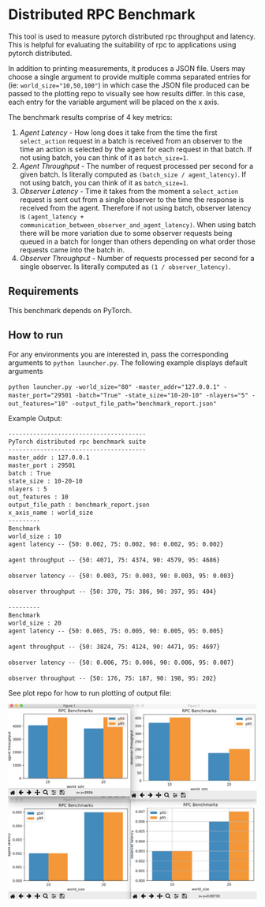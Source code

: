 # Distributed RPC Benchmark

This tool is used to measure pytorch distributed rpc throughput and latency. This
is helpful for evaluating the suitability of rpc to applications using pytorch distributed.

In addition to printing measurements, it produces a JSON file.  Users may choose a single argument to provide multiple comma separated entries for (ie: `world_size="10,50,100"`) in which case the JSON file produced can be passed to the plotting repo to visually see how results differ.  In this case, each entry for the variable argument will be placed on the x axis.

The benchmark results comprise of 4 key metrics:
1. _Agent Latency_ - How long does it take from the time the first `select_action` request in a batch is received from an observer to the time an action is selected by the agent for each request in that batch.  If not using batch, you can think of it as `batch_size=1`.
2. _Agent Throughput_ - The number of request processed per second for a given batch.  Is literally computed as `(batch_size / agent_latency)`.  If not using batch, you can think of it as `batch_size=1`.
3. _Observer Latency_ - Time it takes from the moment a `select_action` request is sent out from a single observer to the time the response is received from the agent.  Therefore if not using batch, observer latency is `(agent_latency + communication_between_observer_and_agent_latency)`.  When using batch there will be more variation due to some observer requests being queued in a batch for longer than others depending on what order those requests came into the batch in.
4. _Observer Throughput_ - Number of requests processed per second for a single observer.  Is literally computed as `(1 / observer_latency)`.  

## Requirements

This benchmark depends on PyTorch.

## How to run

For any environments you are interested in, pass the corresponding arguments to `python launcher.py`.  The following example displays default arguments

`python launcher.py -world_size="80" -master_addr="127.0.0.1" -master_port="29501 -batch="True" -state_size="10-20-10" -nlayers="5" -out_features="10" -output_file_path="benchmark_report.json"`

Example Output:

```
---------------------------------------
PyTorch distributed rpc benchmark suite
---------------------------------------
master_addr : 127.0.0.1
master_port : 29501
batch : True
state_size : 10-20-10
nlayers : 5
out_features : 10
output_file_path : benchmark_report.json
x_axis_name : world_size
---------
Benchmark
world_size : 10
agent latency -- {50: 0.002, 75: 0.002, 90: 0.002, 95: 0.002}

agent throughput -- {50: 4071, 75: 4374, 90: 4579, 95: 4686}

observer latency -- {50: 0.003, 75: 0.003, 90: 0.003, 95: 0.003}

observer throughput -- {50: 370, 75: 386, 90: 397, 95: 404}

---------
Benchmark
world_size : 20
agent latency -- {50: 0.005, 75: 0.005, 90: 0.005, 95: 0.005}

agent throughput -- {50: 3824, 75: 4124, 90: 4471, 95: 4697}

observer latency -- {50: 0.006, 75: 0.006, 90: 0.006, 95: 0.007}

observer throughput -- {50: 176, 75: 187, 90: 198, 95: 202}

```

See plot repo for how to run plotting of output file:

![Alt text](graphs_rpc_benchmark.png?raw=true "Rpc Benchmark Plots")
